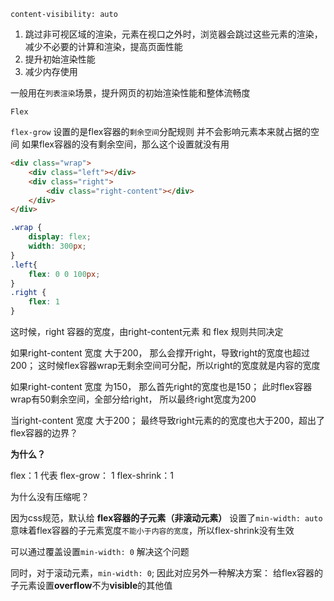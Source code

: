 
`content-visibility: auto`

1. 跳过非可视区域的渲染，元素在视口之外时，浏览器会跳过这些元素的渲染，减少不必要的计算和渲染，提高页面性能
2. 提升初始渲染性能
3. 减少内存使用

一般用在`列表渲染`场景，提升网页的初始渲染性能和整体流畅度



`Flex`

`flex-grow`
设置的是flex容器的`剩余空间`分配规则
并不会影响元素本来就占据的空间
如果flex容器的没有剩余空间，那么这个设置就没有用

```html
<div class="wrap">
	<div class="left"></div>
	<div class="right">
		<div class="right-content"></div>
	</div>
</div>
```

```css
.wrap {
	display: flex;
	width: 300px;
}
.left{
	flex: 0 0 100px;
}
.right {
	flex: 1
}
```

这时候，right 容器的宽度，由right-content元素 和 flex 规则共同决定

如果right-content 宽度 大于200， 那么会撑开right，导致right的宽度也超过200；
这时候flex容器wrap无剩余空间可分配，所以right的宽度就是内容的宽度

如果right-content 宽度 为150， 那么首先right的宽度也是150；
此时flex容器wrap有50剩余空间，全部分给right，
所以最终right宽度为200



当right-content 宽度 大于200； 最终导致right元素的的宽度也大于200，超出了flex容器的边界？

**为什么？**

flex：1 代表 
flex-grow： 1 
flex-shrink：1

为什么没有压缩呢？


因为css规范，默认给 **flex容器的子元素（非滚动元素）** 设置了`min-width: auto`
意味着flex容器的子元素宽度`不能小于内容的宽度`，所以flex-shrink没有生效

可以通过覆盖设置`min-width: 0` 解决这个问题

同时，对于滚动元素，`min-width: 0`;  因此对应另外一种解决方案：
给flex容器的子元素设置**overflow**不为**visible**的其他值

